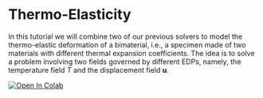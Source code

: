 # Thermo-Elasticity

In this tutorial we will combine two of our previous solvers to model the thermo-elastic deformation of a bimaterial, i.e., a specimen made of two materials with different thermal expansion coefficients. The idea is to solve a problem involving two fields governed by different EDPs, namely, the temperature field $T$ and the displacement field $\mathbf{u}$.

[![Open In Colab](https://colab.research.google.com/assets/colab-badge.svg)](https://colab.research.google.com/github/IgorBaratta/FEniCSxCourse/blob/ICMC23/Problem4_Thermo-Elasticity/ThermoElastic.ipynb)